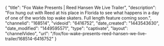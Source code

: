 {
    "title": "Fox Wake Presents | Reed Hansen We Live Trailer",
    "description": "Fox hung out with Reed at his place in Florida to see what happens in a day of one of the worlds top wake skaters. Full length feature coming soon.",
    "channelid": "168514",
    "videoid": "6416752",
    "date_created": "1443543630",
    "date_modified": "1449595571",
    "type": "captivate",
    "layout": "channelVideo",
    "url": "\/fox\/fox-wake-presents-reed-hansen-we-live-trailer\/168514-6416752"
}